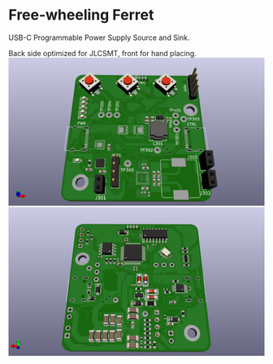 # Free-wheeling Ferret

USB-C Programmable Power Supply Source and Sink.

Back side optimized for JLCSMT, front for hand placing.
![Front](ferret_front.png)
![Back](ferret_back.png)
